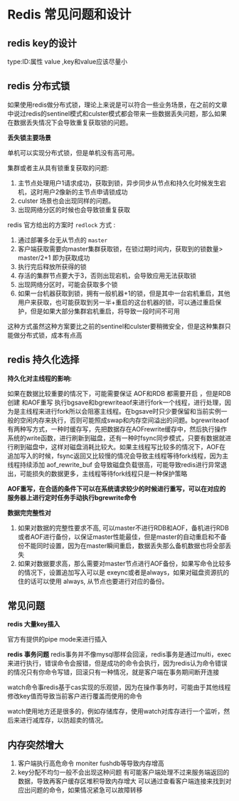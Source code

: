 # Redis 常见问题和设计



## redis key的设计
type:ID:属性 value ,key和value应该尽量小

## redis 分布式锁

如果使用redis做分布式锁，理论上来说是可以符合一些业务场景，在之前的文章中说过redis的sentinel模式和culster模式都会带来一些数据丢失问题，那么如果在数据丢失情况下会导致重复获取锁的问题。

**丢失锁主要场景**

单机可以实现分布式锁，但是单机没有高可用。

集群或者主从具有锁重复获取的问题:

1. 主节点处理用户1请求成功，获取到锁，异步同步从节点和持久化时候发生宕机，这时用户2像新的主节点申请锁成功
2. culster 场景也会出现同样的问题。
3. 出现网络分区的时候也会导致锁重复获取

redis 官方给出的方案时 `redlock` 方式 :
1. 通过部署多台无从节点的 `master` 
2. 客户端获取需要向master集群获取锁，在锁过期时间内，获取到的锁数量> master/2+1 即为获取成功
3. 执行完后释放所获得的锁
4. 存活的集群节点要大于3，否则出现宕机，会导致应用无法获取锁
5. 出现网络分区时，可能会获取多个锁
6. 如果一台机器获取到锁，拥有一般机器+1的锁，但是其中一台宕机重启，其他用户来获取，也可能获取到另一半+重启的这台机器的锁，可以通过重启保护，但是如果大部分集群宕机重启，将导致一段时间不可用

这种方式虽然这种方案要比之前的sentinel和culster要稍微安全，但是这种集群只能做分布式锁，成本有点高

## redis 持久化选择

**持久化对主线程的影响:**

如果在数据比较重要的情况下，可能需要保证 AOF和RDB 都需要开启 ，但是RDB创建 和AOF重写 执行bgsave和bgrewriteaof来进行fork一个线程，进行处理，因为是主线程来进行fork所以会阻塞主线程。在bgsave时只少要保留和当前实例一般的空闲内存来执行，否则可能照成swap和内存空间溢出的问题。bgrewriteaof 有两种写方式，一种时缓存写，先把数据存在AOFrewrite缓存中，然后执行操作系统的write函数，进行刷新到磁盘，还有一种时fsync同步模式，只要有数据就进行刷到磁盘中，这样对磁盘消耗比较大。如果主线程写比较多的情况下，AOF在追加写入的时候，fsync返回又比较慢的情况会导致主线程等待fork线程，因为主线程持续添加 aof_rewrite_buf 会导致磁盘负载很高，可能导致redis进行异常退出，可能损失的数据更多，主线程等待fork线程只是一种保护策略

**AOF重写，在合适的条件下可以在系统请求较少的时候进行重写，可以在对应的服务器上进行定时任务手动执行bgrewrite命令**


**数据完完整性对**

1. 如果对数据的完整性要求不高, 可以master不进行RDB和AOF，备机进行RDB或者AOF进行备份，以保证master性能最佳，但是master的自动重启和不备份不能同时设置，因为在master瞬间重启，数据丢失那么备机数据也将全部丢失
2. 如果对数据要求高，那么需要对master节点进行AOF备份，如果写命令比较多的情况下，设置追加写入可以是 exeync或者是always，如果对磁盘资源抗的住的话可以使用 always, 从节点也要进行对应的备份。

## 常见问题

**redis 大量key插入**

官方有提供的pipe mode来进行插入

**redis 事务问题**
redis事务并不像mysql那样会回滚，redis事务是通过multi，exec 来进行执行，错误命令会报错，但是成功的命令会执行，因为redis认为命令错误的情况只有你命令写错，回滚只有一种情况，就是客户端在事务期间断开连接

watch命令事redis基于cas实现的乐观锁，因为在操作事务时，可能由于其他线程修改key值而导致当前客户进行覆盖而使用的命令

watch使用地方还是很多的，例如存储库存，使用watch对库存进行一个监听，然后来进行减库存，以防超卖的情况。


## 内存突然增大

1. 客户端执行高危命令 moniter fushdb等导致内存增高
2. key分配不均匀一般不会出现这种问题
有可能客户端处理不过来服务端返回的数据，导致再客户缓存区堆积导致内存增大
可以通过查看客户端连接来找到对应出问题的命令，如果情况紧急可以故障转移























